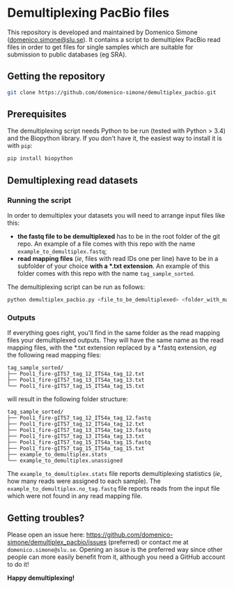 # Demultiplexing PacBio files

This repository is developed and maintained by Domenico Simone (domenico.simone@slu.se). It contains a script to demultiplex PacBio read files in order to get files for single samples which are suitable for submission to public databases (eg SRA).

## Getting the repository

```bash
git clone https://github.com/domenico-simone/demultiplex_pacbio.git
```

## Prerequisites

The demultiplexing script needs Python to be run (tested with Python > 3.4) and the Biopython library. If you don't have it, the easiest way to install it is with `pip`:

```bash
pip install biopython
```

## Demultiplexing read datasets

### Running the script

In order to demultiplex your datasets you will need to arrange input files like this:

- **the fastq file to be demultiplexed** has to be in the root folder of the git repo. An example of a file comes with this repo with the name `example_to_demultiplex.fastq`;
- **read mapping files** (_ie_, files with read IDs one per line) have to be in a subfolder of your choice **with a \*.txt extension**. An example of this folder comes with this repo with the name `tag_sample_sorted`.

The demultiplexing script can be run as follows:

```bash
python demultiplex_pacbio.py <file_to_be_demultiplexed> <folder_with_mapping_files>
```

### Outputs

If everything goes right, you'll find in the same folder as the read mapping files your demultiplexed outputs. They will have the same name as the read mapping files, with the \*.txt extension replaced by a \*.fastq extension, _eg_ the following read mapping files:

```
tag_sample_sorted/
├── Pool1_fire-gITS7_tag_12_ITS4a_tag_12.txt
├── Pool1_fire-gITS7_tag_13_ITS4a_tag_13.txt
└── Pool1_fire-gITS7_tag_15_ITS4a_tag_15.txt
```

will result in the following folder structure:

```
tag_sample_sorted/
├── Pool1_fire-gITS7_tag_12_ITS4a_tag_12.fastq
├── Pool1_fire-gITS7_tag_12_ITS4a_tag_12.txt
├── Pool1_fire-gITS7_tag_13_ITS4a_tag_13.fastq
├── Pool1_fire-gITS7_tag_13_ITS4a_tag_13.txt
├── Pool1_fire-gITS7_tag_15_ITS4a_tag_15.fastq
├── Pool1_fire-gITS7_tag_15_ITS4a_tag_15.txt
├── example_to_demultiplex.stats
└── example_to_demultiplex.unassigned
```

The `example_to_demultiplex.stats` file reports demultiplexing statistics (_ie_, how many reads were assigned to each sample). The `example_to_demultiplex.no_tag.fastq` file reports reads from the input file which were not found in any read mapping file.

## Getting troubles?

Please open an issue here: https://github.com/domenico-simone/demultiplex_pacbio/issues (preferred) or contact me at `domenico.simone@slu.se`. Opening an issue is the preferred way since other people can more easily benefit from it, although you need a GitHub account to do it!

**Happy demultiplexing!**
 